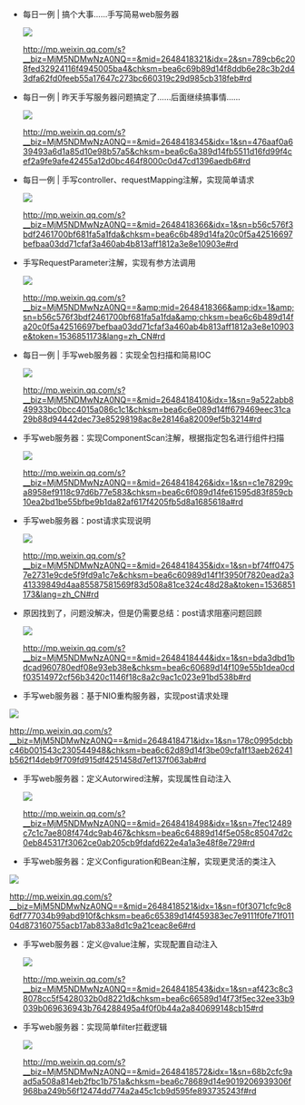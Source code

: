- 每日一例 | 搞个大事……手写简易web服务器

  ![](
https://syske-pic-bed.oss-cn-hangzhou.aliyuncs.com/imgs/face-img-f085bcfb2250478785315e0b3461a6ab.jpg)

  http://mp.weixin.qq.com/s?__biz=MjM5NDMwNzA0NQ==&mid=2648418321&idx=2&sn=789cb6c208fed32924116f4945005ba4&chksm=bea6c69b89d14f8ddb6e28c3b2d43dfa62fd0feeb55a17647c273bc660319c29d985cb318feb#rd

- 每日一例 | 昨天手写服务器问题搞定了……后面继续搞事情……

  ![](
https://syske-pic-bed.oss-cn-hangzhou.aliyuncs.com/imgs/face-img-d10877acc23444e288b7329a571b00ca.jpg)

  http://mp.weixin.qq.com/s?__biz=MjM5NDMwNzA0NQ==&mid=2648418345&idx=1&sn=476aaf0a639493a6d1a85d10e98b57a5&chksm=bea6c6a389d14fb5511d16fd99f4cef2a9fe9afe42455a12d0bc464f8000c0d47cd1396aedb6#rd 

- 每日一例 | 手写controller、requestMapping注解，实现简单请求

  ![](
https://syske-pic-bed.oss-cn-hangzhou.aliyuncs.com/imgs/face-img-0fa03bf785e34ca899a70fe81488e559.jpg)

  http://mp.weixin.qq.com/s?__biz=MjM5NDMwNzA0NQ==&mid=2648418366&idx=1&sn=b56c576f3bdf2461700bf681fa5a1fda&chksm=bea6c6b489d14fa20c0f5a42516697befbaa03dd71cfaf3a460ab4b813aff1812a3e8e10903e#rd 

- 手写RequestParameter注解，实现有参方法调用

  ![](
https://syske-pic-bed.oss-cn-hangzhou.aliyuncs.com/imgs/face-img-d152eccc68c14dd796fdb7c39117e4f0.jpg)

  http://mp.weixin.qq.com/s?__biz=MjM5NDMwNzA0NQ==&amp;mid=2648418366&amp;idx=1&amp;sn=b56c576f3bdf2461700bf681fa5a1fda&amp;chksm=bea6c6b489d14fa20c0f5a42516697befbaa03dd71cfaf3a460ab4b813aff1812a3e8e10903e&token=1536851173&lang=zh_CN#rd

- 每日一例 | 手写web服务器：实现全包扫描和简易IOC

  ![](
https://syske-pic-bed.oss-cn-hangzhou.aliyuncs.com/imgs/face-img-d149251acf4a49dba03882fc60528c15.jpg)

  http://mp.weixin.qq.com/s?__biz=MjM5NDMwNzA0NQ==&mid=2648418410&idx=1&sn=9a522abb849933bc0bcc4015a086c1c1&chksm=bea6c6e089d14ff679469eec31ca29b88d94442dec73e85298198ac8e28146a82009ef5b3214#rd

- 手写web服务器：实现ComponentScan注解，根据指定包名进行组件扫描

  ![](
https://syske-pic-bed.oss-cn-hangzhou.aliyuncs.com/imgs/face-img-7083fa3726824b61a7333649db4af9bf.jpg)

  http://mp.weixin.qq.com/s?__biz=MjM5NDMwNzA0NQ==&mid=2648418426&idx=1&sn=c1e78299ca8958ef9118c97d6b77e583&chksm=bea6c6f089d14fe61595d83f859cb10ea2bd1be55bfbe9b1da82af617f4205fb5d8a1685618a#rd

- 手写web服务器：post请求实现说明

  ![](
https://syske-pic-bed.oss-cn-hangzhou.aliyuncs.com/imgs/face-img-b1500ee525364486a3dea15429c1b411.jpg)

  http://mp.weixin.qq.com/s?__biz=MjM5NDMwNzA0NQ==&mid=2648418435&idx=1&sn=bf74ff04757e2731e9cde5f9fd9a1c7e&chksm=bea6c60989d14f1f3950f7820ead2a341339849d4aa85587581569f83d508a81ce324c48d28a&token=1536851173&lang=zh_CN#rd

- 原因找到了，问题没解决，但是仍需要总结：post请求阻塞问题回顾

  ![](
https://syske-pic-bed.oss-cn-hangzhou.aliyuncs.com/imgs/face-img-ad1119e043c3446d8e4f253ea9c453f7.jpg) 

  http://mp.weixin.qq.com/s?__biz=MjM5NDMwNzA0NQ==&mid=2648418444&idx=1&sn=bda3dbd1bdcad960780edf08e93eb38e&chksm=bea6c60689d14f109e55b1dea0cdf03514972cf56b3420c1146f18c8a2c9ac1c023e91bd538b#rd 



-  手写web服务器：基于NIO重构服务器，实现post请求处理

  ![](
https://syske-pic-bed.oss-cn-hangzhou.aliyuncs.com/imgs/face-img-37a8381cca2443c685a63e6b133d7f2d.jpg)

   http://mp.weixin.qq.com/s?__biz=MjM5NDMwNzA0NQ==&mid=2648418471&idx=1&sn=178c0995dcbbc46b001543c230544948&chksm=bea6c62d89d14f3be09cfa1f13aeb26241b562f14deb9f709fd915df4251458d7ef137f063ab#rd 



- 手写web服务器：定义Autorwired注解，实现属性自动注入 

  ![](
https://syske-pic-bed.oss-cn-hangzhou.aliyuncs.com/imgs/face-img-023f1360d0dd4146a1415671dcd0544c.jpg)

  http://mp.weixin.qq.com/s?__biz=MjM5NDMwNzA0NQ==&mid=2648418498&idx=1&sn=7fec12489c7c1c7ae808f474dc9ab467&chksm=bea6c64889d14f5e058c85047d2c0eb845317f3062ce0ab205cb9fdafd622e4a1a3e48f8e729#rd 



-  手写web服务器：定义Configuration和Bean注解，实现更灵活的类注入

  ![](
https://syske-pic-bed.oss-cn-hangzhou.aliyuncs.com/imgs/face-img-08e190e98c184fcfb8c7e7d70f3ab7fa.jpg)

   http://mp.weixin.qq.com/s?__biz=MjM5NDMwNzA0NQ==&mid=2648418521&idx=1&sn=f0f3071cfc9c86df777034b99abd910f&chksm=bea6c65389d14f459383ec7e9111f0fe71f01104d873160755acb17ab833a8d1c9a21ceac8e6#rd 



- 手写web服务器：定义@value注解，实现配置自动注入 

  ![](
https://syske-pic-bed.oss-cn-hangzhou.aliyuncs.com/imgs/face-img-df23845c33de4d49a5c4c1af290351ae.jpg)

  http://mp.weixin.qq.com/s?__biz=MjM5NDMwNzA0NQ==&mid=2648418543&idx=1&sn=af423c8c38078cc5f5428032b0d8221d&chksm=bea6c66589d14f73f5ec32ee33b9039b069636943b764288495a4f0f0b44a2a840699148cb15#rd 



- 手写web服务器：实现简单filter拦截逻辑 

  ![](
https://syske-pic-bed.oss-cn-hangzhou.aliyuncs.com/imgs/face-img-cc01afdab76447e7bd6e6af48c4c4327.jpg)

  http://mp.weixin.qq.com/s?__biz=MjM5NDMwNzA0NQ==&mid=2648418572&idx=1&sn=68b2cfc9aad5a508a814eb2fbc1b751a&chksm=bea6c78689d14e9019206939306f968ba249b56f12474dd774a2a45c1cb9d595fe893735243f#rd 